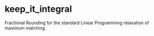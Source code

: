 # keep_it_integral
Fractional Rounding for the standard Linear Programming relaxation of maximum matching

